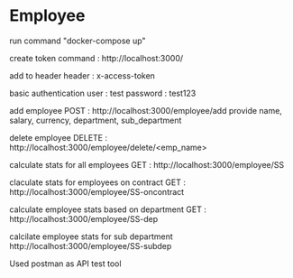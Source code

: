 # Employee

run 
command "docker-compose up"

create token
command : http://localhost:3000/

add to header
header : x-access-token 

basic authentication
user : test
password : test123

add employee
POST : http://localhost:3000/employee/add
provide name, salary, currency, department, sub_department

delete employee
DELETE : http://localhost:3000/employee/delete/<emp_name>

calculate stats for all employees
GET : http://localhost:3000/employee/SS

claculate stats for employees on contract
GET : http://localhost:3000/employee/SS-oncontract

calculate employee stats based on department
GET : http://localhost:3000/employee/SS-dep

calcilate employee stats for sub department
http://localhost:3000/employee/SS-subdep

Used postman as API test tool
